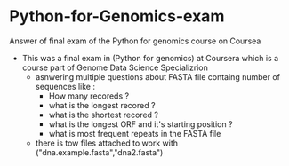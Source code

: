 # Python-for-Genomics-exam
Answer of final exam of the Python for genomics course on Coursea

 
 - This was a final exam in (Python for genomics) at Coursera which is a course 
    part of Genome Data Science Specializrion 
    - asnwering multiple questions about FASTA file containg number of sequences like : 
        - How many recoreds ? 
        - what is the longest recored ? 
        - what is the shortest recored ? 
        - what is the longest ORF and it's starting position ? 
        - what is most frequent repeats in the FASTA file
    - there is tow files attached to work with ("dna.example.fasta","dna2.fasta")    
 

